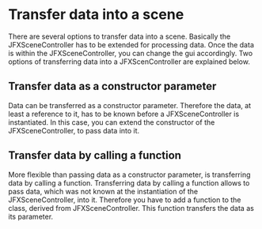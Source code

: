 # Transfer data into a scene
There are several options to transfer data into a scene. Basically the JFXSceneController has to be extended for processing data. Once the data is within the JFXSceneController, you can change the gui accordingly. Two options of transferring data into a JFXScenController are explained below.   

## Transfer data as a constructor parameter
Data can be transferred as a constructor parameter. Therefore the data, at least a reference to it, has to be known before a JFXSceneController is instantiated. In this case, you can extend the constructor of the JFXSceneController, to pass data into it.

## Transfer data by calling a function
More flexible than passing data as a constructor parameter, is transferring data by calling a function. Transferring data by calling a function allows to pass data, which was not known at the instantiation of the JFXSceneController, into it. Therefore you have to add a function to the class, derived from JFXSceneController. This function transfers the data as its parameter.

